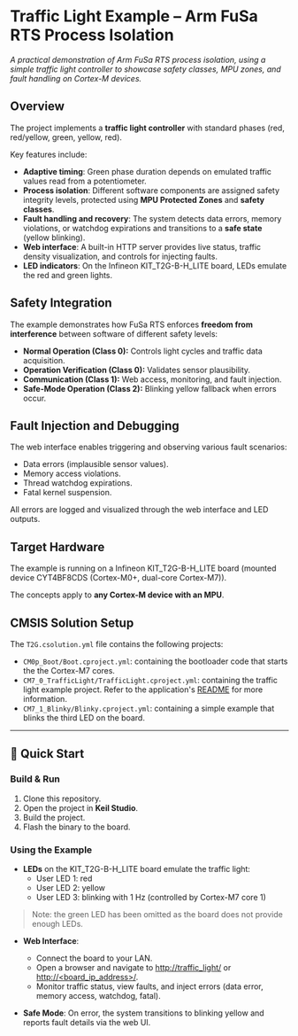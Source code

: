 # Traffic Light Example – Arm FuSa RTS Process Isolation

*A practical demonstration of Arm FuSa RTS process isolation, using a simple traffic light controller to showcase safety classes, MPU zones, and fault handling on Cortex-M devices.*

## Overview

The project implements a **traffic light controller** with standard phases (red, red/yellow, green, yellow, red).

Key features include:

- **Adaptive timing**: Green phase duration depends on emulated traffic values read from a potentiometer.  
- **Process isolation**: Different software components are assigned safety integrity levels, protected using **MPU Protected Zones** and **safety classes**.  
- **Fault handling and recovery**: The system detects data errors, memory violations, or watchdog expirations and transitions to a **safe state** (yellow blinking).  
- **Web interface**: A built-in HTTP server provides live status, traffic density visualization, and controls for injecting faults.  
- **LED indicators**: On the Infineon KIT_T2G-B-H_LITE board, LEDs emulate the red and green lights.

## Safety Integration

The example demonstrates how FuSa RTS enforces **freedom from interference** between software of different safety levels:

- **Normal Operation (Class 0):** Controls light cycles and traffic data acquisition.  
- **Operation Verification (Class 0):** Validates sensor plausibility.  
- **Communication (Class 1):** Web access, monitoring, and fault injection.  
- **Safe-Mode Operation (Class 2):** Blinking yellow fallback when errors occur.

## Fault Injection and Debugging

The web interface enables triggering and observing various fault scenarios:

- Data errors (implausible sensor values).  
- Memory access violations.  
- Thread watchdog expirations.  
- Fatal kernel suspension.  

All errors are logged and visualized through the web interface and LED outputs.

## Target Hardware

The example is running on a Infineon KIT_T2G-B-H_LITE board (mounted device CYT4BF8CDS (Cortex-M0+, dual-core Cortex-M7)).

The concepts apply to **any Cortex-M device with an MPU**.

## CMSIS Solution Setup

The `T2G.csolution.yml` file contains the following projects:

- `CM0p_Boot/Boot.cproject.yml`: containing the bootloader code that starts the the Cortex-M7 cores.
- `CM7_0_TrafficLight/TrafficLight.cproject.yml`: containing the traffic light example project. Refer to the
  application's [README](./CM7_0_TrafficLight/README.md) for more information.
- `CM7_1_Blinky/Blinky.cproject.yml`: containing a simple example that blinks the third LED on the board.

---

## 🚀 Quick Start

### Build & Run

1. Clone this repository.  
1. Open the project in **Keil Studio**.
1. Build the project.
1. Flash the binary to the board.  

### Using the Example

- **LEDs** on the KIT_T2G-B-H_LITE board emulate the traffic light:
    - User LED 1: red
    - User LED 2: yellow
    - User LED 3: blinking with 1 Hz (controlled by Cortex-M7 core 1)

> Note: the green LED has been omitted as the board does not provide enough LEDs.

- **Web Interface**:  
    - Connect the board to your LAN.  
    - Open a browser and navigate to [http://traffic_light/](http://traffic_light/) or [http://<board_ip_address>/](http://<board_ip_address>/).
    - Monitor traffic status, view faults, and inject errors (data error, memory access, watchdog, fatal).

- **Safe Mode**: On error, the system transitions to blinking yellow and reports fault details via the web UI.
